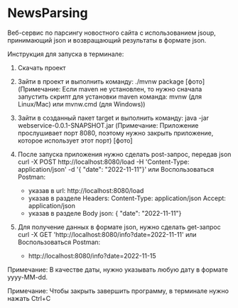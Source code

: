# NewsParsing
Веб-сервис по парсингу новостного сайта с использованием jsoup, принимающий json и возвращающий результаты в формате json.

Инструкция для запуска в терминале:

1) Скачать проект

2) Зайти в проект и выполнить команду: ./mvnw package
[фото]
(Примечание: Если maven не установлен, то нужно сначала запустить скрипт для установки maven команда: mvnw (для Linux/Mac) или mvnw.cmd (для Windows))

3) Зайти в созданный пакет target и выполнить команду: java -jar webservice-0.0.1-SNAPSHOT.jar
(Примечание: Приложение прослушивает порт 8080, поэтому нужно закрыть приложение, которое использует этот порт)
[фото]

4) После запуска приложения нужно сделать post-запрос, передав json
  curl -X POST http://localhost:8080/load -H 'Content-Type: application/json' -d '{ "date": "2022-11-11"}'
или
  Воспользоваться Postman:
    - указав в url: http://localhost:8080/load
    - указав в разделе Headers:
        Content-Type: application/json
        Accept: application/json
    - указав в разделе Body json: { "date": "2022-11-11"}


5) Для получение данных в формате json, нужно сделать get-запрос
  curl -X GET 'http://localhost:8080/info?date=2022-11-11'
или
  Воспользоваться Postman:
    - http://localhost:8080/info?date=2022-11-15


Примечание: В качестве даты, нужно указывать любую дату в формате yyyy-MM-dd.

Примечание: Чтобы закрыть завершить программу, в терминале нужно нажать Ctrl+C
